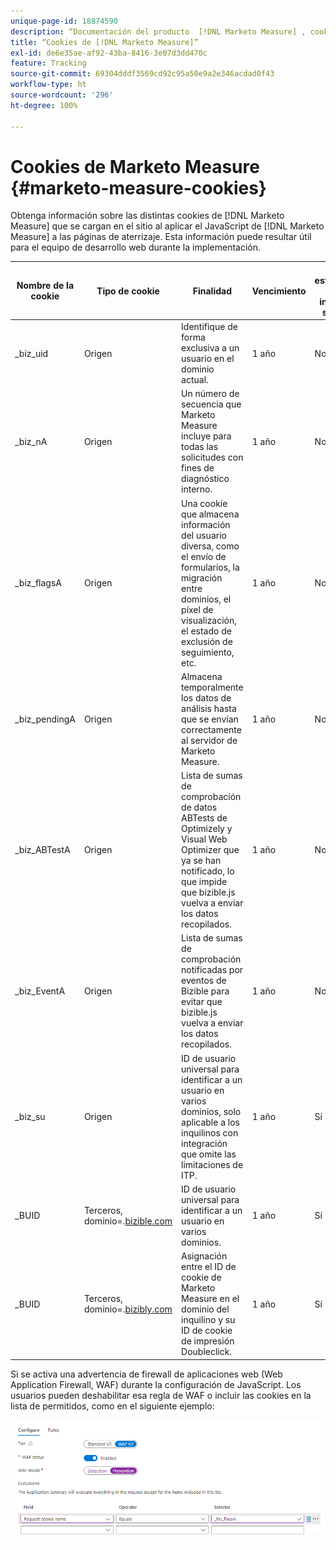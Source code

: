 ```yaml
---
unique-page-id: 18874590
description: “Documentación del producto  [!DNL Marketo Measure] , cookies de [!DNL Marketo Measure]”
title: “Cookies de [!DNL Marketo Measure]”
exl-id: de6e35ae-af92-43ba-8416-3e07d3dd470c
feature: Tracking
source-git-commit: 69304dddf3569cd92c95a50e9a2e346acdad0f43
workflow-type: ht
source-wordcount: '296'
ht-degree: 100%

---
```


# Cookies de Marketo Measure {#marketo-measure-cookies}

Obtenga información sobre las distintas cookies de [!DNL Marketo Measure] que se cargan en el sitio al aplicar el JavaScript de [!DNL Marketo Measure] a las páginas de aterrizaje. Esta información puede resultar útil para el equipo de desarrollo web durante la implementación.

<table>
<thead>
  <tr>
    <th>Nombre de la cookie</th>
    <th>Tipo de cookie</th>
    <th>Finalidad</th>
    <th>Vencimiento</th>
    <th>¿Tiene establecido el indicador seguro?<br></th>
    <th>¿Tiene establecido el indicador solo HTTP?</th>
    <th>Configurador de cookies</th>
  </tr>
</thead>
<tbody>
  <tr>
    <td>_biz_uid</td>
    <td>Origen</td>
    <td>Identifique de forma exclusiva a un usuario en el dominio actual.</td>
    <td>1 año</td>
    <td>No</td>
    <td>No</td>
    <td>bizible.js</td>
  </tr>
  <tr>
    <td>_biz_nA</td>
    <td>Origen</td>
    <td>Un número de secuencia que Marketo Measure incluye para todas las solicitudes con fines de diagnóstico interno.</td>
    <td>1 año</td>
    <td>No</td>
    <td>No</td>
    <td>bizible.js</td>
  </tr>
  <tr>
    <td>_biz_flagsA</td>
    <td>Origen</td>
    <td>Una cookie que almacena información del usuario diversa, como el envío de formularios, la migración entre dominios, el píxel de visualización, el estado de exclusión de seguimiento, etc.</td>
    <td>1 año</td>
    <td>No</td>
    <td>No</td>
    <td>bizible.js</td>
  </tr>
  <tr>
    <td>_biz_pendingA</td>
    <td>Origen</td>
    <td>Almacena temporalmente los datos de análisis hasta que se envían correctamente al servidor de Marketo Measure.</td>
    <td>1 año</td>
    <td>No</td>
    <td>No</td>
    <td>bizible.js</td>
  </tr>
  <tr>
    <td>_biz_ABTestA</td>
    <td>Origen</td>
    <td>Lista de sumas de comprobación de datos ABTests de Optimizely y Visual Web Optimizer que ya se han notificado, lo que impide que bizible.js vuelva a enviar los datos recopilados.</td>
    <td>1 año</td>
    <td>No</td>
    <td>No</td>
    <td>bizible.js</td>
  </tr>
  <tr>
    <td>_biz_EventA</td>
    <td>Origen</td>
    <td>Lista de sumas de comprobación notificadas por eventos de Bizible para evitar que bizible.js vuelva a enviar los datos recopilados.</td>
    <td>1 año</td>
    <td>No</td>
    <td>No</td>
    <td>bizible.js</td>
  </tr>
  <tr>
    <td>_biz_su</td>
    <td>Origen</td>
    <td>ID de usuario universal para identificar a un usuario en varios dominios, solo aplicable a los inquilinos con integración que omite las limitaciones de ITP.</td>
    <td>1 año</td>
    <td>Sí</td>
    <td>No</td>
    <td>Edgecast</td>
  </tr>
  <tr>
    <td>_BUID</td>
    <td>Terceros, dominio=.<a href="http://bizible.com/">bizible.com</a></td>
    <td>ID de usuario universal para identificar a un usuario en varios dominios.</td>
    <td>1 año</td>
    <td>Sí</td>
    <td>No</td>
    <td>Edgecast</td>
  </tr>
  <tr>
    <td>_BUID</td>
    <td>Terceros, dominio=.<a href="http://bizibly.com/">bizibly.com</a></td>
    <td>Asignación entre el ID de cookie de Marketo Measure en el dominio del inquilino y su ID de cookie de impresión Doubleclick.</td>
    <td>1 año</td>
    <td>Sí</td>
    <td>No</td>
    <td>Edgecast</td>
  </tr>
</tbody>
</table>

Si se activa una advertencia de firewall de aplicaciones web (Web Application Firewall, WAF) durante la configuración de JavaScript. Los usuarios pueden deshabilitar esa regla de WAF o incluir las cookies en la lista de permitidos, como en el siguiente ejemplo:

![](assets/marketo-measure-cookies-1.png)
